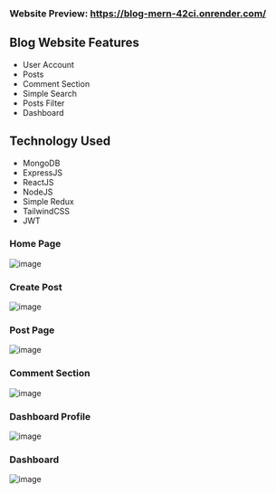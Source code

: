 ### Website Preview: https://blog-mern-42ci.onrender.com/

## Blog Website Features
- User Account
- Posts 
- Comment Section
- Simple Search
- Posts Filter
- Dashboard

## Technology Used
- MongoDB
- ExpressJS
- ReactJS
- NodeJS
- Simple Redux
- TailwindCSS
- JWT

### Home Page
![image](https://github.com/maui30/blog-new/assets/103097103/6d5dba4f-d451-4dfd-b769-cb8ad1dcd85b)

### Create Post
![image](https://github.com/maui30/blog-new/assets/103097103/14d0603f-d8e9-41ce-a7c0-d3bd061180c9)

### Post Page
![image](https://github.com/maui30/blog-new/assets/103097103/432400a4-d43c-4166-a8d3-ccefce06e8be)

### Comment Section
![image](https://github.com/maui30/blog-new/assets/103097103/2e90862a-5207-4170-b2a0-9e4c7df71d44)

### Dashboard Profile
![image](https://github.com/maui30/blog-new/assets/103097103/eb7d2de7-fbd8-409a-92a4-489e967e2d74)

### Dashboard
![image](https://github.com/maui30/blog-new/assets/103097103/bac564fe-be66-42db-b5bf-c21500c8903c)
